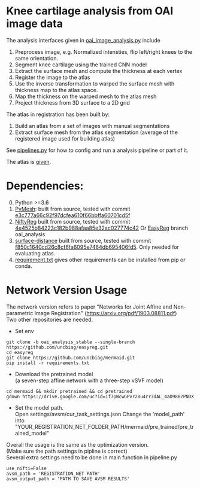 



# Knee cartilage analysis from OAI image data
The analysis interfaces given in [oai_image_analysis.py](./oai_image_analysis.py) include

1. Preprocess image, e.g. Normalized intensties, flip left/right knees to the same orientation.
2. Segment knee cartilage using the trained CNN model 
3. Extract the surface mesh and compute the thickness at each vertex
4. Register the image to the atlas 
5. Use the inverse transformation to warped the surface mesh with thickness map to the atlas space.
6. Map the thickness on the warped mesh to the atlas mesh
7. Project thickness from 3D surface to a 2D grid

The atlas in registration has been built by:
1. Build an atlas from a set of images with manual segmentations
2. Extract surface mesh from the atlas segmentation (average of the registered image used for building atlas)

See [pipelines.py](./pipelines.py) for how to config and run a analysis pipeline or part of it.

The atlas is [given](./atlas/atlas_60_LEFT_baseline_NMI).

# Dependencies:
0. Python >=3.6
1. [PyMesh](https://github.com/PyMesh/PyMesh): 
    built from source, tested with commit [e3c777a66c92f97dcfea610f66bbffa60701cd5f](https://github.com/PyMesh/PyMesh/tree/e3c777a66c92f97dcfea610f66bbffa60701cd5f) 
2. [NiftyReg](https://cmiclab.cs.ucl.ac.uk/mmodat/niftyreg) 
    built from source, tested with commit [4e4525b84223c182b988afaa85e32ac027774c42](https://cmiclab.cs.ucl.ac.uk/mmodat/niftyreg/tree/4e4525b84223c182b988afaa85e32ac027774c42)
   Or [EasyReg](https://github.com/uncbiag/mermaid) branch oai_analysis
3. [surface-distance](https://github.com/deepmind/surface-distance)
    built from source, tested with commit [f850c1640cd26c8cf6fa6095e7464db695406fd5](https://github.com/deepmind/surface-distance/tree/f850c1640cd26c8cf6fa6095e7464db695406fd5). Only needed for evaluating atlas.
4. [requirement.txt](./requirement.txt) gives other requirements can be installed from pip or conda.




# Network Version Usage

The network version refers to paper "Networks for Joint Affine and Non-parametric Image Registration" (https://arxiv.org/pdf/1903.08811.pdf) \
Two other repositories are needed.

*  Set env
```
git clone -b oai_analysis_stable --single-branch https://github.com/uncbiag/easyreg.git
cd easyreg
git clone https://github.com/uncbiag/mermaid.git
pip install -r requirements.txt
```  

* Download the pretrained model\
(a seven-step affine network with a three-step vSVF model)

```angular2html
cd mermaid && mkdir pretrained && cd pretrained
gdown https://drive.google.com/uc?id=1f7pWcwGPvr28u4rr3dAL_4aD98B7PNDX
```
* Set the model path.\
Open settings/avsm/cur_task_settings.json 
Change the 'model_path' into "YOUR_REGISTRATION_NET_FOLDER_PATH/mermaid/pre_trained/pre_trained_model"


Overall the usage is the same as the optimization version.\
(Make sure the path settings in pipline is correct) \
Several extra settings need to be done in main function in pipeline.py
```
use_nifti=False
avsm_path = 'REGISTRATION_NET PATH'
avsm_output_path = 'PATH TO SAVE AVSM RESULTS'
```
